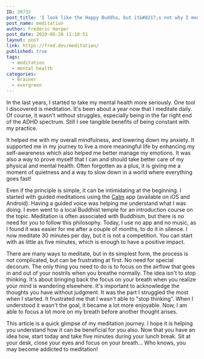 ```yaml
---
ID: 20732
post_title: 'I look like the Happy Buddha, but it&#8217;s not why I meditate daily'
post_name: meditation
author: Frédéric Harper
post_date: 2019-08-28 11:18:51
layout: post
link: https://fred.dev/meditation/
published: true
tags:
  - meditation
  - mental health
categories:
  - Brainer
  - evergreen
---
```

<p class="p1"><span class="s1">In the last years, I started to take my mental health more </span><span class="s3">seriously</span><span class="s1">. One tool I discovered is meditation. It's been about a year now that I meditate daily. Of course, it wasn't without struggles, e</span><span class="s3">specially</span><span class="s1"> being in the far right end of the ADHD spectrum. Still I see tangible benefits of being constant with my practice. </span></p>
<p class="p1"><span class="s1">It helped me with my </span><span class="s4">overall</span><span class="s1"> mindfulness, and lowering down my anxiety. </span><span class="s5">It supported me in my journey to live a more meaningful life by enhancing my self-awareness which also helped me better manage my emotions</span><span class="s1">. It was also a way to prove myself that I can and should take better care of my physical and mental health. </span><span class="s5">Often forgotten as a plus, it is giving me a moment of quietness and a way to slow down in a world where everything goes fast</span><span class="s1">!</span></p>
<p class="p1"><span class="s1">Even if the principle is simple, it can be intimidating at the beginning. I started with guided meditations using the <a href="https://www.calm.com/"><span class="s6">Calm</span></a> app (available on iOS and Android). Having a guided voice was helping me understand what I was doing. I even went to a local Buddhist temple for an introduction course on the topic. </span><span class="s5">Meditation is often associated with Buddhism, but there is no need for you to follow this philosophy</span><span class="s1">. Today, I use no app and no music, as I found it was easier for me after a couple of months, to do it in silence. I now meditate 30 minutes per day, but it is not a competition. You can start with as little as five minutes, which is enough to have a positive impact.</span></p>
<p class="p1"><span class="s5">There are many ways to meditate, but in its simplest form, the process is not complicated, but can be frustrating at first</span><span class="s1">. No need for special decorum. The only thing you need to do is to focus on the airflow that goes in and out of your nostrils when you breathe </span><span class="s3">normally</span><span class="s1">. The idea isn't to stop thinking. </span><span class="s5">It's about bringing back the focus on your breath when you realize your mind is wandering elsewhere</span><span class="s1">. It's important to acknowledge the thoughts you have without judgment. It was the part I struggled the most when I started. It frustrated me that I wasn't able to "stop thinking”. When I understood it wasn't the goal, it became a lot more enjoyable. Now, I am able to focus a lot more on my breath before another thought arises.</span></p>
<p class="p1"><span class="s1">This article is a quick glimpse of my meditation journey. I hope it is helping you understand how it can be beneficial for you also. Now that you have an idea how, start today and take five minutes during your lunch break. Sit at your desk, close your eyes and focus on your breath... Who knows, you may become addicted to meditation!</span></p>